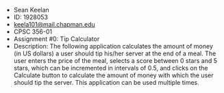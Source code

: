 * Sean Keelan
* ID: 1928053
* keela101@mail.chapman.edu
* CPSC 356-01
* Assignment #0: Tip Calculator
* Description: The following application calculates the amount of money 
 (in US dollars) a user should tip his/her server at the end of a meal. The
 user enters the price of the meal, selects a score between 0 stars and 5
 stars, which can be incremented in intervals of 0.5, and clicks on the
 Calculate button to calculate the amount of money with which the user should
 tip the server. This application can be used multiple times.

